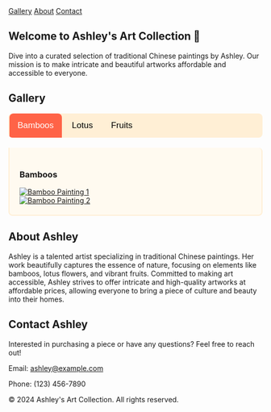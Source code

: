 <!-- Custom Styles for Tabs -->
<style>
  /* Container for the tabs */
  .tabs {
    overflow: hidden;
    background-color: #ffefd5;
    margin-bottom: 20px;
    border-radius: 8px;
  }

  /* Style the buttons inside the tab */
  .tabs button {
    background-color: inherit;
    float: left;
    border: none;
    outline: none;
    cursor: pointer;
    padding: 14px 16px;
    transition: background-color 0.3s;
    font-size: 17px;
    border-radius: 8px 8px 0 0;
    margin: 0 2px;
  }

  /* Change background color of buttons on hover */
  .tabs button:hover {
    background-color: #ffdab9;
  }

  /* Create an active/current tablink class */
  .tabs button.active {
    background-color: #ff6347;
    color: white;
  }

  /* Style the tab content */
  .tabcontent {
    display: none;
    padding: 20px;
    border: 2px solid #ffefd5;
    border-top: none;
    background-color: #fffaf0;
    border-radius: 0 8px 8px 8px;
  }

  /* Show the active tab content */
  .tabcontent.active {
    display: block;
  }

  /* Responsive Design */
  @media screen and (max-width: 600px) {
    .tabs button {
      padding: 10px 12px;
      font-size: 15px;
    }
  }
</style>

<!-- Navigation Bar -->
<nav class="navbar">
  <a href="#gallery">Gallery</a>
  <a href="#about">About</a>
  <a href="#contact">Contact</a>
</nav>

<!-- Welcome Section -->
<section id="welcome">
  <h1>Welcome to Ashley's Art Collection 💖</h1>
  <p>
    Dive into a curated selection of traditional Chinese paintings by Ashley. Our mission is to make intricate and beautiful artworks affordable and accessible to everyone.
  </p>
</section>

<!-- Gallery Section with Tabs -->
<section id="gallery">
  <h2>Gallery</h2>

  <!-- Tabs -->
  <div class="tabs">
    <button class="tablink active" onclick="openTab(event, 'Bamboos')">Bamboos</button>
    <button class="tablink" onclick="openTab(event, 'Lotus')">Lotus</button>
    <button class="tablink" onclick="openTab(event, 'Fruits')">Fruits</button>
  </div>

  <!-- Bamboos Tab Content -->
  <div id="Bamboos" class="tabcontent active">
    <h3>Bamboos</h3>
    <div class="gallery-container">
      <div class="gallery-item">
        <a href="Images/bamboo1.jpg" data-lightbox="bamboos" data-title="Bamboo Painting 1">
          <img src="Images/bamboo1_thumb.jpg" alt="Bamboo Painting 1">
        </a>
      </div>
      <div class="gallery-item">
        <a href="Images/bamboo2.jpg" data-lightbox="bamboos" data-title="Bamboo Painting 2">
          <img src="Images/bamboo2_thumb.jpg" alt="Bamboo Painting 2">
        </a>
      </div>
      <!-- Add more bamboo paintings as needed -->
    </div>
  </div>

  <!-- Lotus Tab Content -->
  <div id="Lotus" class="tabcontent">
    <h3>Lotus</h3>
    <div class="gallery-container">
      <div class="gallery-item">
        <a href="Images/lotus1.jpg" data-lightbox="lotus" data-title="Lotus Painting 1">
          <img src="Images/lotus1_thumb.jpg" alt="Lotus Painting 1">
        </a>
      </div>
      <div class="gallery-item">
        <a href="Images/lotus2.jpg" data-lightbox="lotus" data-title="Lotus Painting 2">
          <img src="Images/lotus2_thumb.jpg" alt="Lotus Painting 2">
        </a>
      </div>
      <!-- Add more lotus paintings as needed -->
    </div>
  </div>

  <!-- Fruits Tab Content -->
  <div id="Fruits" class="tabcontent">
    <h3>Fruits</h3>
    <div class="gallery-container">
      <div class="gallery-item">
        <a href="Images/fruits1.jpg" data-lightbox="fruits" data-title="Fruits Painting 1">
          <img src="Images/fruits1_thumb.jpg" alt="Fruits Painting 1">
        </a>
      </div>
      <div class="gallery-item">
        <a href="Images/fruits2.jpg" data-lightbox="fruits" data-title="Fruits Painting 2">
          <img src="Images/fruits2_thumb.jpg" alt="Fruits Painting 2">
        </a>
      </div>
      <!-- Add more fruits paintings as needed -->
    </div>
  </div>
</section>

<!-- About Section -->
<section id="about">
  <h2>About Ashley</h2>
  <p>
    Ashley is a talented artist specializing in traditional Chinese paintings. Her work beautifully captures the essence of nature, focusing on elements like bamboos, lotus flowers, and vibrant fruits. Committed to making art accessible, Ashley strives to offer intricate and high-quality artworks at affordable prices, allowing everyone to bring a piece of culture and beauty into their homes.
  </p>
</section>

<!-- Contact Section -->
<section id="contact">
  <h2>Contact Ashley</h2>
  <p>
    Interested in purchasing a piece or have any questions? Feel free to reach out!
  </p>
  <p>Email: <a href="mailto:ashley@example.com">ashley@example.com</a></p>
  <p>Phone: (123) 456-7890</p>
</section>

<!-- Footer -->
<footer>
  <p>&copy; 2024 Ashley's Art Collection. All rights reserved.</p>
  <p>
    <!-- Social Media Links -->
    <a href="https://www.instagram.com/ashleyart" target="_blank"><i class="fab fa-instagram"></i></a>
    <a href="https://www.facebook.com/ashleyart" target="_blank"><i class="fab fa-facebook-f"></i></a>
    <a href="https://www.twitter.com/ashleyart" target="_blank"><i class="fab fa-twitter"></i></a>
  </p>
</footer>

<!-- Link to Lightbox2 JS for interactive gallery -->
<script src="https://cdnjs.cloudflare.com/ajax/libs/lightbox2/2.11.3/js/lightbox.min.js"></script>

<!-- Simple JavaScript for Tabs -->
<script>
  function openTab(evt, tabName) {
    // Declare all variables
    var i, tabcontent, tablinks;

    // Get all elements with class="tabcontent" and hide them
    tabcontent = document.getElementsByClassName("tabcontent");
    for (i = 0; i < tabcontent.length; i++) {
      tabcontent[i].classList.remove("active");
    }

    // Get all elements with class="tablink" and remove the class "active"
    tablinks = document.getElementsByClassName("tablink");
    for (i = 0; i < tablinks.length; i++) {
      tablinks[i].classList.remove("active");
    }

    // Show the current tab, and add an "active" class to the button that opened the tab
    document.getElementById(tabName).classList.add("active");
    evt.currentTarget.classList.add("active");
  }
</script>
